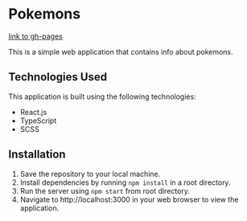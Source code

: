 # Pokemons
[link to gh-pages](https://daryna-zinchenko.github.io/pokemon/)

This is a simple web application that contains info about pokemons.

## Technologies Used
This application is built using the following technologies:
- React.js
- TypeScript
- SCSS


## Installation
1. Save the repository to your local machine.
2. Install dependencies by running `npm install` in a root directory.
3. Run the server using `npm start` from root directory.
4. Navigate to http://localhost:3000 in your web browser to view the application.

